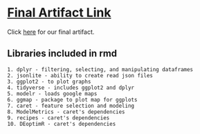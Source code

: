 # [Final Artifact Link](https://info370.github.io/project-dataplus/)
Click [here](https://info370.github.io/project-dataplus/) for our final artifact.

## Libraries included in rmd
```
1. dplyr - filtering, selecting, and manipulating dataframes
2. jsonlite - ability to create read json files
3. ggplot2 - to plot graphs
4. tidyverse - includes ggplot2 and dplyr
5. modelr - loads google maps
6. ggmap - package to plot map for ggplots
7. caret - feature selection and modeling
8. ModelMetrics - caret's dependencies
9. recipes - caret's dependencies
10. DEoptimR - caret's dependencies
```